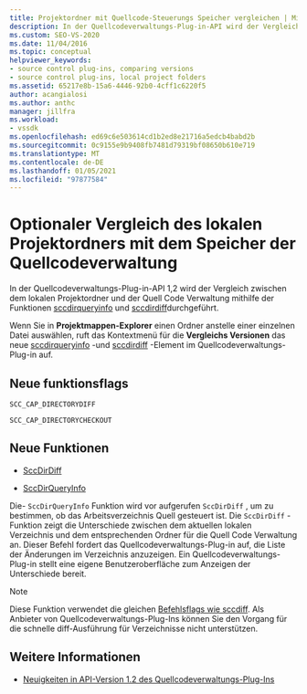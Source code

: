 ```yaml
---
title: Projektordner mit Quellcode-Steuerungs Speicher vergleichen | Microsoft-Dokumentation
description: In der Quellcodeverwaltungs-Plug-in-API wird der Vergleich zwischen dem lokalen Projektordner und der Quell Code Verwaltung mithilfe von sccdirqueryinfo und sccdirdiff durchgeführt.
ms.custom: SEO-VS-2020
ms.date: 11/04/2016
ms.topic: conceptual
helpviewer_keywords:
- source control plug-ins, comparing versions
- source control plug-ins, local project folders
ms.assetid: 65217e8b-15a6-4446-92b0-4cff1c6220f5
author: acangialosi
ms.author: anthc
manager: jillfra
ms.workload:
- vssdk
ms.openlocfilehash: ed69c6e503614cd1b2ed8e21716a5edcb4babd2b
ms.sourcegitcommit: 0c9155e9b9408fb7481d79319bf08650b610e719
ms.translationtype: MT
ms.contentlocale: de-DE
ms.lasthandoff: 01/05/2021
ms.locfileid: "97877584"
---
```

# <a name="optional-comparison-of-local-project-folder-to-source-control-store"></a>Optionaler Vergleich des lokalen Projektordners mit dem Speicher der Quellcodeverwaltung
In der Quellcodeverwaltungs-Plug-in-API 1,2 wird der Vergleich zwischen dem lokalen Projektordner und der Quell Code Verwaltung mithilfe der Funktionen [sccdirqueryinfo](../../extensibility/sccdirqueryinfo-function.md) und [sccdirdiff](../../extensibility/sccdirdiff-function.md)durchgeführt.

 Wenn Sie in **Projektmappen-Explorer** einen Ordner anstelle einer einzelnen Datei auswählen, ruft das Kontextmenü für die **Vergleichs Versionen** das neue [sccdirqueryinfo](../../extensibility/sccdirqueryinfo-function.md) -und [sccdirdiff](../../extensibility/sccdirdiff-function.md) -Element im Quellcodeverwaltungs-Plug-in auf.

## <a name="new-capability-flags"></a>Neue funktionsflags
 `SCC_CAP_DIRECTORYDIFF`

 `SCC_CAP_DIRECTORYCHECKOUT`

## <a name="new-functions"></a>Neue Funktionen
- [SccDirDiff](../../extensibility/sccdirdiff-function.md)

- [SccDirQueryInfo](../../extensibility/sccdirqueryinfo-function.md)

 Die- `SccDirQueryInfo` Funktion wird vor aufgerufen `SccDirDiff` , um zu bestimmen, ob das Arbeitsverzeichnis Quell gesteuert ist. Die `SccDirDiff` -Funktion zeigt die Unterschiede zwischen dem aktuellen lokalen Verzeichnis und dem entsprechenden Ordner für die Quell Code Verwaltung an. Dieser Befehl fordert das Quellcodeverwaltungs-Plug-in auf, die Liste der Änderungen im Verzeichnis anzuzeigen. Ein Quellcodeverwaltungs-Plug-in stellt eine eigene Benutzeroberfläche zum Anzeigen der Unterschiede bereit.

> [!NOTE]
> Diese Funktion verwendet die gleichen [Befehlsflags wie sccdiff](../../extensibility/sccdiff-function.md). Als Anbieter von Quellcodeverwaltungs-Plug-Ins können Sie den Vorgang für die schnelle diff-Ausführung für Verzeichnisse nicht unterstützen.

## <a name="see-also"></a>Weitere Informationen
- [Neuigkeiten in API-Version 1.2 des Quellcodeverwaltungs-Plug-Ins](../../extensibility/internals/what-s-new-in-the-source-control-plug-in-api-version-1-2.md)
